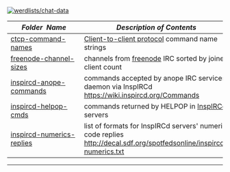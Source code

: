 [![werdlists/chat-data](https://img.shields.io/badge/werdlists-chat_data-purple.svg?logo=github&style=popout&longCache=true)](# "werdlists/chat-data")

|&nbsp;&nbsp;&nbsp;&nbsp;&nbsp;&nbsp;_Folder&nbsp;&nbsp;Name_&nbsp;&nbsp;&nbsp;&nbsp;&nbsp;&nbsp;| _Description of Contents_
|:--------------------|--------------------------------------------------------------------------------------------------------------------------------------------------------
| [ctcp-command-names](ctcp-command-names.txt) |  [Client-to-client protocol](https://wikipedia.org/wiki/Client-to-client_protocol) command name strings 
| [freenode-channel-sizes](freenode-channel-sizes.txt) |  channels from [freenode](https://freenode.net) IRC sorted by joined client count 
| [inspircd-anope-commands](inspircd-anope-commands.txt) |  commands accepted by anope IRC services daemon via InspIRCd <https://wiki.inspircd.org/Commands> 
| [inspircd-helpop-cmds](inspircd-helpop-cmds.txt) |  commands returned by HELPOP in [InspIRCd](https://inspircd.org) servers 
| [inspircd-numerics-replies](inspircd-numerics-replies.txt) |  list of formats for InspIRCd servers' numeric code replies <http://decal.sdf.org/spotfedsonline/inspircd-numerics.txt> 

* * *

